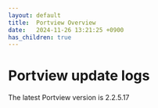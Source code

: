 ```yaml
---
layout: default
title:  Portview Overview
date:   2024-11-26 13:21:25 +0900
has_children: true
---
```

# Portview update logs

The latest Portview version is 2.2.5.17
